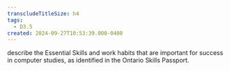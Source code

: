 ```yaml
---
transcludeTitleSize: h4
tags:
  - D3.5
created: 2024-09-27T10:53:39.000-0400
---
```

describe the Essential Skills and work habits that are important for success in computer studies, as identified in the Ontario Skills Passport.